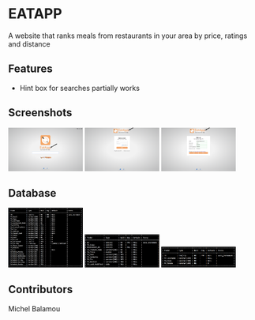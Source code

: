 # EATAPP
  A website that ranks meals from restaurants in your area by price, ratings and distance

## Features

  - Hint box for searches partially works

## Screenshots

  <img src="instructions/screenshots/index/index.png" width="30%"/> <img src="instructions/screenshots/login.png" width="30%"/> <img src="instructions/screenshots/sign_up/sign_up_1.png" width="30%"/>

##  Database

  <img src="instructions/screenshots/FA_RESTORANTS.png" width="30%"/> <img src="instructions/screenshots/FA_MENUS.png" width="30%"/> <img src="instructions/screenshots/FA_ADMIN_PANEL.png" width="30%"/>

## Contributors
  Michel Balamou
